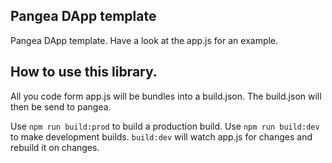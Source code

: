 ## Pangea DApp template

Pangea DApp template. Have a look at the app.js for an example.


## How to use this library. 
All you code form app.js will be bundles into a build.json. 
The build.json will then be send to pangea. 

Use `npm run build:prod` to build a production build. 
Use `npm run build:dev` to make development builds.
`build:dev` will watch app.js for changes and rebuild it on changes.
